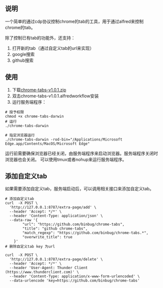 

## 说明

一个简单的通过cdp协议控制chrome的tab的工具，用于通过alfred来控制chrome的tab。

除了控制已有tab的功能外，还支持：
1. 打开新的tab（通过自定义tab的url来实现）
2. google搜索
3. github搜索

## 使用

1. 下载[chrome-tabs-v1.0.1.zip](https://github.com/binbug/chrome-tabs/releases/download/v1.0.1/chrome-tabs-v1.0.1.zip)
2. 双击chrome-tabs-v1.0.1.alfredworkflow安装
3. 运行服务端程序：

```shell
# 授予权限
chmod +x chrome-tabs-darwin 
# 运行
./chrome-tabs-darwin

# 指定浏览器运行
./chrome-tabs-darwin -rod-bin="/Applications/Microsoft Edge.app/Contents/MacOS/Microsoft Edge"

```

运行前需要确保浏览器已经关闭，由服务端程序来启动浏览器。服务端程序关闭时浏览器也会关闭。
可以使用tmux或者nohup来运行服务端程序。


## 添加自定义tab

如果需要添加自定义tab，服务端启动后，可以调用相关接口来添加自定义tab。

```shell
# 添加自定义tab
curl  -X POST \
  'http://127.0.0.1:8787/extra-page/add' \
  --header 'Accept: */*' \
  --header 'Content-Type: application/json' \
  --data-raw '{
        "url": "https://github.com/binbug/chrome-tabs",
        "title": "github chrome-tabs",
        "match_regexp": "https://github.com/binbug/chrome-tabs.*",
        "overwrite_title": true
    }'
# 删除自定义tab key 为url

curl  -X POST \
  'http://127.0.0.1:8787/extra-page/delete' \
  --header 'Accept: */*' \
  --header 'User-Agent: Thunder Client (https://www.thunderclient.com)' \
  --header 'Content-Type: application/x-www-form-urlencoded' \
  --data-urlencode 'key=https://github.com/binbug/chrome-tabs'
```